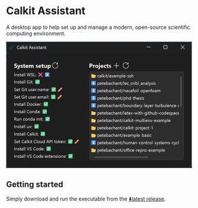 # Calkit Assistant

A desktop app to help set up and manage
a modern, open-source scientific computing environment.

![Screenshot](resources/screenshot.png)

## Getting started

Simply download and run the executable from the
[⬇️latest release](https://github.com/calkit/calkit-assistant/releases/latest).
